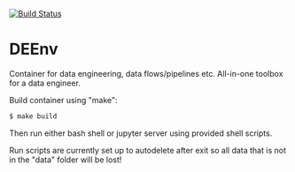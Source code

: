 [![Build Status](https://travis-ci.com/konradmalik/deenv.svg?branch=master)](https://travis-ci.com/konradmalik/deenv)
# DEEnv

Container for data engineering, data flows/pipelines etc. All-in-one toolbox for a data engineer.

Build container using "make":

```bash
$ make build
```

Then run either bash shell or jupyter server using provided shell scripts.

Run scripts are currently set up to autodelete after exit so all data that is not in the "data" folder will be lost!
